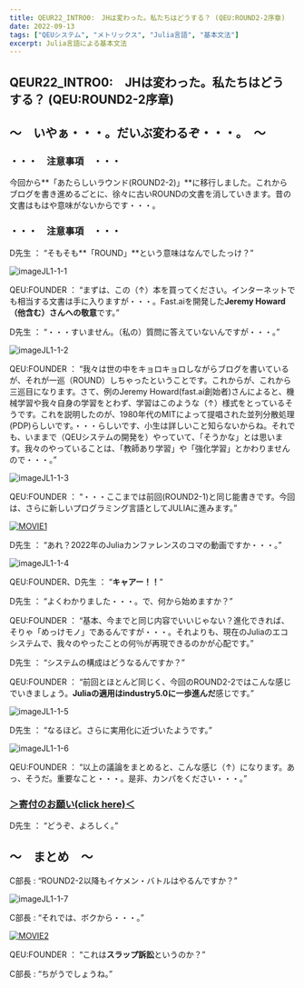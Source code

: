 ```yaml
---
title: QEUR22_INTRO0:　JHは変わった。私たちはどうする？ (QEU:ROUND2-2序章)
date: 2022-09-13
tags: ["QEUシステム", "メトリックス", "Julia言語", "基本文法"]
excerpt: Julia言語による基本文法
---
```


## QEUR22_INTRO0:　JHは変わった。私たちはどうする？ (QEU:ROUND2-2序章)

## ～　いやぁ・・・。だいぶ変わるぞ・・・。　～

### ・・・　注意事項　・・・

今回から**「あたらしいラウンド(ROUND2-2)」**に移行しました。これからブログを書き進めるごとに、徐々に古いROUNDの文書を消していきます。昔の文書はもはや意味がないからです・・・。

### ・・・　注意事項　・・・

D先生 ： “そもそも**「ROUND」**という意味はなんでしたっけ？”

![imageJL1-1-1](/2022-09-13-QEUR22_INTRO0/imageJL1-1-1.jpg)

QEU:FOUNDER ： “まずは、この（↑）本を買ってください。インターネットでも相当する文書は手に入りますが・・・。Fast.aiを開発した**Jeremy Howard（他含む）さんへの敬意**です。”

D先生 ： “・・・すいません。（私の）質問に答えていないんですが・・・。”

![imageJL1-1-2](/2022-09-13-QEUR22_INTRO0/imageJL1-1-2.jpg)

QEU:FOUNDER ： “我々は世の中をキョロキョロしながらブログを書いているが、それが一巡（ROUND）しちゃったということです。これからが、これから三巡目になります。さて、例のJeremy Howard(fast.ai創始者)さんによると、機械学習や我々自身の学習をとわず、学習はこのような（↑）様式をとっているそうです。これを説明したのが、1980年代のMITによって提唱された並列分散処理(PDP)らしいです。・・・らしいです、小生は詳しいこと知らないからね。それでも、いままで（QEUシステムの開発を）やっていて、「そうかな」とは思います。我々のやっていることは、「教師あり学習」や「強化学習」とかわりませんので・・・。”

![imageJL1-1-3](/2022-09-13-QEUR22_INTRO0/imageJL1-1-3.jpg)

QEU:FOUNDER ： “・・・ここまでは前回(ROUND2-1)と同じ能書きです。今回は、さらに新しいプログラミング言語としてJULIAに進みます。”

[![MOVIE1](http://img.youtube.com/vi/s6pjxCuNGjc/0.jpg)](http://www.youtube.com/watch?v=s6pjxCuNGjc "JuliaCon 2022 Keynote (Day 2) with Jeremy Howard | What makes a programming language successful?")

D先生 ： “あれ？2022年のJuliaカンファレンスのコマの動画ですか・・・。”

![imageJL1-1-4](/2022-09-13-QEUR22_INTRO0/imageJL1-1-4.jpg)

QEU:FOUNDER、D先生 ： “**キャアー！！**”

D先生 ： “よくわかりました・・・。で、何から始めますか？”

QEU:FOUNDER ： “基本、今までと同じ内容でいいじゃない？進化できれば、そりゃ「めっけモノ」であるんですが・・・。それよりも、現在のJuliaのエコシステムで、我々のやったことの何％が再現できるのかが心配です。”

D先生 ： “システムの構成はどうなるんですか？”

QEU:FOUNDER ： “前回とほとんど同じく、今回のROUND2-2ではこんな感じでいきましょう。**Juliaの適用はindustry5.0に一歩進んだ**感じです。”

![imageJL1-1-5](/2022-09-13-QEUR22_INTRO0/imageJL1-1-5.jpg)

D先生 ： “なるほど。さらに実用化に近づいたようです。”

![imageJL1-1-6](/2022-09-13-QEUR22_INTRO0/imageJL1-1-6.jpg)

QEU:FOUNDER ： “以上の議論をまとめると、こんな感じ（↑）になります。あっ、そうだ。重要なこと・・・。是非、カンパをください・・・。”

### [＞寄付のお願い(click here)＜](https://www.paypal.com/paypalme/QEUglobal?v=1&utm_source=unp&utm_medium=email&utm_campaign=RT000481&utm_unptid=29844400-7613-11ec-ac72-3cfdfef0498d&ppid=RT000481&cnac=HK&rsta=en_GB%28en-HK%29&cust=5QPFDMW9B2T7Q&unptid=29844400-7613-11ec-ac72-3cfdfef0498d&calc=f860991d89600&unp_tpcid=ppme-social-business-profile-creat-ed&page=main%3Aemail%3ART000481&pgrp=main%3Aemail&e=cl&mchn=em&s=ci&mail=sys&appVersion=1.71.0&xt=104038)

D先生 ： “どうぞ、よろしく。”


## ～　まとめ　～

C部長 : “ROUND2-2以降もイケメン・バトルはやるんですか？”

![imageJL1-1-7](/2022-09-13-QEUR22_INTRO0/imageJL1-1-7.jpg)

C部長 : “それでは、ボクから・・・。”

[![MOVIE2](http://img.youtube.com/vi/Yys9OetYq7E/0.jpg)](http://www.youtube.com/watch?v=Yys9OetYq7E " 【また裁判!?!?】#大石あきこ山口敬之にも訴えられたってよ 【伊藤詩織さんに性加害を加えた山口敬之から、大石あきこが訴えられた理由】 ")

QEU:FOUNDER ： “これは**スラップ訴訟**というのか？”

C部長 : “ちがうでしょうね。”


